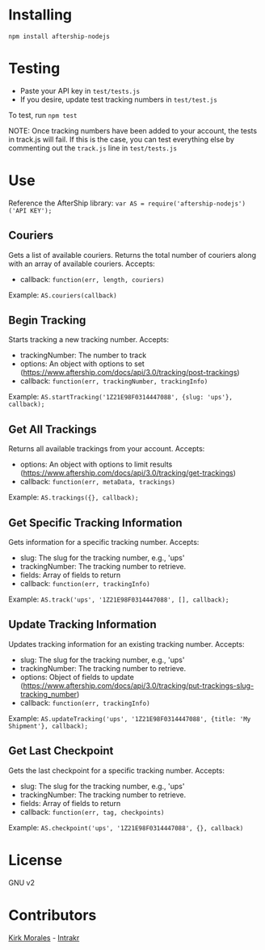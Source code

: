 Installing
=========

```npm install aftership-nodejs```

Testing
=========

- Paste your API key in ```test/tests.js```
- If you desire, update test tracking numbers in ```test/test.js```

To test, run ```npm test```

NOTE: Once tracking numbers have been added to your account, the tests in track.js will fail. If this is the case, you can test everything else by commenting out the ```track.js``` line in ```test/tests.js```


Use
=========

Reference the AfterShip library: ```var AS = require('aftership-nodejs')('API KEY');```

Couriers
-

Gets a list of available couriers. Returns the total number of couriers along with an array of available couriers. Accepts:

- callback: ```function(err, length, couriers)```

Example: ```AS.couriers(callback)```


Begin Tracking
-

Starts tracking a new tracking number. Accepts:

- trackingNumber: The number to track
- options: An object with options to set (https://www.aftership.com/docs/api/3.0/tracking/post-trackings)
- callback: ```function(err, trackingNumber, trackingInfo)```

Example: ```AS.startTracking('1Z21E98F0314447088', {slug: 'ups'}, callback);```

Get All Trackings
-

Returns all available trackings from your account. Accepts:

- options: An object with options to limit results (https://www.aftership.com/docs/api/3.0/tracking/get-trackings)
- callback: ```function(err, metaData, trackings)```

Example: ```AS.trackings({}, callback);```

Get Specific Tracking Information
-

Gets information for a specific tracking number. Accepts:

- slug: The slug for the tracking number, e.g., 'ups'
- trackingNumber: The tracking number to retrieve.
- fields: Array of fields to return
- callback: ```function(err, trackingInfo)```

Example: ```AS.track('ups', '1Z21E98F0314447088', [], callback);```

Update Tracking Information
-

Updates tracking information for an existing tracking number. Accepts:

- slug: The slug for the tracking number, e.g., 'ups'
- trackingNumber: The tracking number to retrieve.
- options: Object of fields to update (https://www.aftership.com/docs/api/3.0/tracking/put-trackings-slug-tracking_number)
- callback: ```function(err, trackingInfo)```

Example:
```AS.updateTracking('ups', '1Z21E98F0314447088', {title: 'My Shipment'}, callback);```

Get Last Checkpoint
-

Gets the last checkpoint for a specific tracking number. Accepts:

- slug: The slug for the tracking number, e.g., 'ups'
- trackingNumber: The tracking number to retrieve.
- fields: Array of fields to return
- callback: ```function(err, tag, checkpoints)```

Example: ```AS.checkpoint('ups', '1Z21E98F0314447088', {}, callback)```


License
=========

GNU v2

Contributors
=========

[Kirk Morales] - [Intrakr]

  [Kirk Morales]: https://github.com/knation
  [Intrakr]: http://intrakr.com
  

    